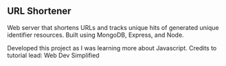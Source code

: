 ## URL Shortener
Web server that shortens URLs and tracks unique hits of generated unique identifier resources. Built using MongoDB, Express, and Node.

Developed this project as I was learning more about Javascript. Credits to tutorial lead: Web Dev Simplified
